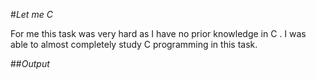 #*Let me C*

For me this task was very hard as I have no prior knowledge in C .
I was able to almost completely study C programming in this task.

##*Output*

![]()
